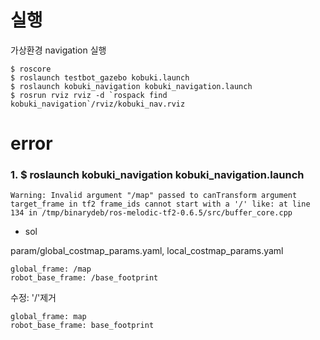 # 실행

가상환경 navigation 실행

    $ roscore
    $ roslaunch testbot_gazebo kobuki.launch
    $ roslaunch kobuki_navigation kobuki_navigation.launch
    $ rosrun rviz rviz -d `rospack find kobuki_navigation`/rviz/kobuki_nav.rviz


# error

### 1. $ roslaunch kobuki_navigation kobuki_navigation.launch

    Warning: Invalid argument "/map" passed to canTransform argument target_frame in tf2 frame_ids cannot start with a '/' like: at line 134 in /tmp/binarydeb/ros-melodic-tf2-0.6.5/src/buffer_core.cpp

* sol

param/global_costmap_params.yaml, local_costmap_params.yaml

    global_frame: /map
    robot_base_frame: /base_footprint 

수정: '/'제거

    global_frame: map
    robot_base_frame: base_footprint

